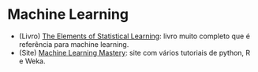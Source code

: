 # Machine Learning

* (Livro) [The Elements of Statistical Learning](https://web.stanford.edu/~hastie/ElemStatLearn/): livro muito completo que é referência para machine learning.
* (Site) [Machine Learning Mastery](https://machinelearningmastery.com/start-here): site com vários tutoriais de python, R e Weka.
